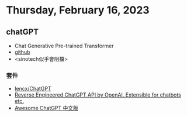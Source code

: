 # Thursday, February 16, 2023

## chatGPT

- Chat Generative Pre-trained Transformer
- [github](https://github.com/topics/chatgpt)
- <sinotech似乎會阻擋>

### 套件

- [lencx/ChatGPT](https://github.com/lencx/ChatGPT)
- [Reverse Engineered ChatGPT API by OpenAI. Extensible for chatbots etc.](https://github.com/acheong08/ChatGPT)
- [Awesome ChatGPT 中文版](https://github.com/Kamigami55/awesome-chatgpt/blob/main/README-zh-TW.md)

